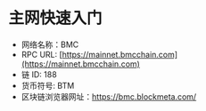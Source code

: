 # 主网快速入门

- 网络名称：BMC
- RPC URL:  [https://mainnet.bmcchain.com](https://mainnet.bmcchain.com)
- 链 ID: 188
- 货币符号: BTM
- 区块链浏览器网址：https://bmc.blockmeta.com/

